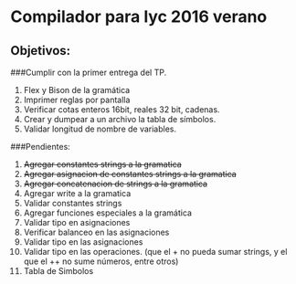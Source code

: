 # Compilador para lyc 2016 verano

## Objetivos:

###Cumplir con la primer entrega del TP.

1. Flex y Bison de la gramática
2. Imprimer reglas por pantalla
3. Verificar cotas enteros 16bit, reales 32 bit, cadenas.
4. Crear y dumpear a un archivo la tabla de símbolos.
5. Validar longitud de nombre de variables.

###Pendientes:

1. ~~Agregar constantes strings a la gramatica~~
2. ~~Agregar asignacion de constantes strings a la gramatica~~
3. ~~Agregar concatenacion de strings a la gramatica~~
4. Agregar write a la gramatica
5. Validar constantes strings
6. Agregar funciones especiales a la gramática
7. Validar tipo en asignaciones
8. Verificar balanceo en las asignaciones
9. Validar tipo en las asignaciones
10. Validar tipo en las operaciones. (que el + no pueda sumar strings, y el que el ++ no sume números, entre otros)
11. Tabla de Simbolos
